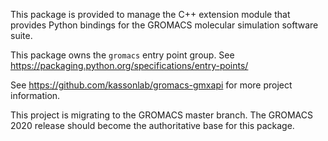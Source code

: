 This package is provided to manage the C++ extension module that provides
Python bindings for the GROMACS molecular simulation software suite.

This package owns the ``gromacs`` entry point group.
See https://packaging.python.org/specifications/entry-points/

See https://github.com/kassonlab/gromacs-gmxapi for more project information.

This project is migrating to the GROMACS master branch. The GROMACS 2020 release
should become the authoritative base for this package.
